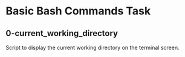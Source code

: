# Basic Bash Commands Task

## 0-current_working_directory
Script to display the current working directory on the terminal screen.
